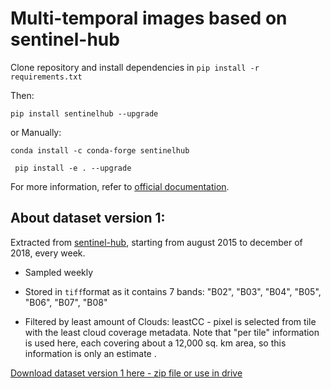 # Multi-temporal images based on sentinel-hub 

Clone repository and install dependencies in `pip install -r requirements.txt`

Then: 

`pip install sentinelhub --upgrade`

or Manually:

`conda install -c conda-forge sentinelhub`

` pip install -e . --upgrade`

For more information, refer to [official documentation](https://sentinelhub-py.readthedocs.io/en/latest/install.html).

## About dataset version 1: 

Extracted from [sentinel-hub](https://docs.sentinel-hub.com/api/latest/data/sentinel-2-l1c/), starting from august 2015 to december of 2018, every week. 

* Sampled weekly

* Stored in `tiff`format as it contains 7 bands: "B02", "B03", "B04", "B05", "B06", "B07", "B08"

* Filtered by least amount of Clouds: leastCC - pixel is selected from tile with the least cloud coverage metadata. Note that "per tile" information is used here, each covering about a 12,000 sq. km area, so this information is only an estimate .


[Download dataset version 1 here - zip file or use in drive](https://drive.google.com/drive/folders/1pBPLmzGg1gNGP2oIfeurb_Rsp2E9k9cU?usp=sharing)

